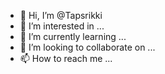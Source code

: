 - 👋 Hi, I’m @Tapsrikki
- 👀 I’m interested in ...
- 🌱 I’m currently learning ...
- 💞️ I’m looking to collaborate on ...
- 📫 How to reach me ...

<!---
Tapsrikki/Tapsrikki is a ✨ special ✨ repository because its `README.md` (this file) appears on your GitHub profile.
You can click the Preview link to take a look at your changes.
--->
